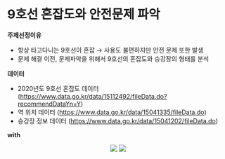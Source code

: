 # 9호선 혼잡도와 안전문제 파악

__주제선정이유__
- 항상 타고다니는 9호선이 혼잡 → 사용도 불편하지만 안전 문제 또한 발생
- 문제 해결 이전, 문제파악을 위해서 9호선의 혼잡도와 승강장의 형태를 분석

__데이터__
- 2020년도 9호선 혼잡도 데이터 (https://www.data.go.kr/data/15112492/fileData.do?recommendDataYn=Y)
- 역 위치 데이터 (https://www.data.go.kr/data/15041335/fileData.do)
- 승강장 정보 데이터 (https://www.data.go.kr/data/15041202/fileData.do)


__with__
<div align='center'>
  <img src="https://img.shields.io/badge/Python-3776AB?style=flat&logo=Python&logoColor=white"/>
  <img src="https://img.shields.io/badge/Streamlit-FF4B4B?style=flat&logo=Streamlit&logoColor=white"/>
</div>
